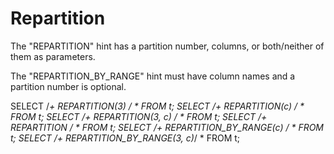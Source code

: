 # Repartition

The "REPARTITION" hint has a partition number, columns, or both/neither of them as parameters.

The "REPARTITION_BY_RANGE" hint must have column names and a partition number is optional.

  SELECT /*+ REPARTITION(3) */ * FROM t;
  SELECT /*+ REPARTITION(c) */ * FROM t;
  SELECT /*+ REPARTITION(3, c) */ * FROM t;
  SELECT /*+ REPARTITION */ * FROM t;
  SELECT /*+ REPARTITION_BY_RANGE(c) */ * FROM t;
  SELECT /*+ REPARTITION_BY_RANGE(3, c)*/ * FROM t;
  
